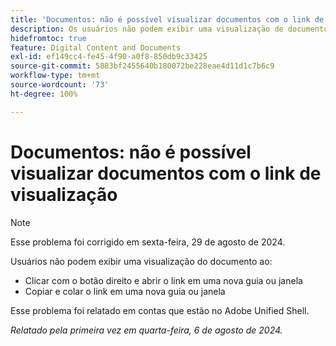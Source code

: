 ```yaml
---
title: 'Documentos: não é possível visualizar documentos com o link de visualização'
description: Os usuários não podem exibir uma visualização de documento.
hidefromtoc: true
feature: Digital Content and Documents
exl-id: ef149cc4-fe45-4f90-a0f8-850db9c33425
source-git-commit: 5883bf2455640b180072be228eae4d11d1c7b6c9
workflow-type: tm+mt
source-wordcount: '73'
ht-degree: 100%

---
```


# Documentos: não é possível visualizar documentos com o link de visualização

>[!NOTE]
>
>Esse problema foi corrigido em sexta-feira, 29 de agosto de 2024.

Usuários não podem exibir uma visualização do documento ao:

* Clicar com o botão direito e abrir o link em uma nova guia ou janela
* Copiar e colar o link em uma nova guia ou janela

Esse problema foi relatado em contas que estão no Adobe Unified Shell.

_Relatado pela primeira vez em quarta-feira, 6 de agosto de 2024._
